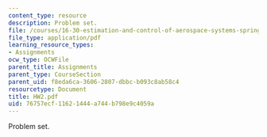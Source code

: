 ```yaml
---
content_type: resource
description: Problem set.
file: /courses/16-30-estimation-and-control-of-aerospace-systems-spring-2004/76757ecf11621444a744b798e9c4059a_HW2.pdf
file_type: application/pdf
learning_resource_types:
- Assignments
ocw_type: OCWFile
parent_title: Assignments
parent_type: CourseSection
parent_uid: f8eda6ca-3606-2807-dbbc-b093c8ab58c4
resourcetype: Document
title: HW2.pdf
uid: 76757ecf-1162-1444-a744-b798e9c4059a
---
```

Problem set.

